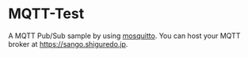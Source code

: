 # MQTT-Test

A MQTT Pub/Sub sample by using [mosquitto](http://mosquitto.org/api).
You can host your MQTT broker at <https://sango.shiguredo.jp>.
